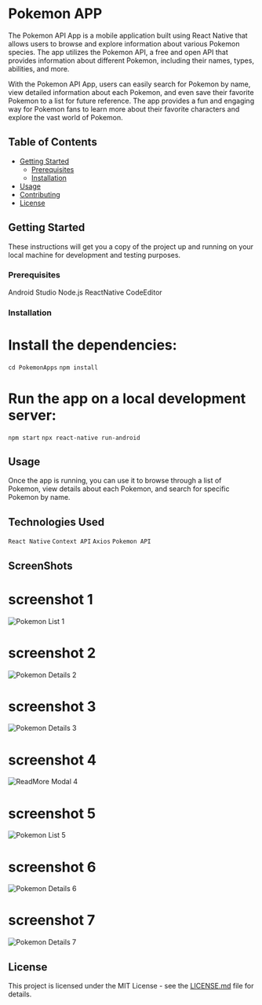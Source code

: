 # Pokemon APP

The Pokemon API App is a mobile application built using React Native that allows users to browse and explore information about various Pokemon species. The app utilizes the Pokemon API, a free and open API that provides information about different Pokemon, including their names, types, abilities, and more.

With the Pokemon API App, users can easily search for Pokemon by name, view detailed information about each Pokemon, and even save their favorite Pokemon to a list for future reference. The app provides a fun and engaging way for Pokemon fans to learn more about their favorite characters and explore the vast world of Pokemon.

## Table of Contents

- [Getting Started](#getting-started)
  - [Prerequisites](#prerequisites)
  - [Installation](#installation)
- [Usage](#usage)
- [Contributing](#contributing)
- [License](#license)

## Getting Started

These instructions will get you a copy of the project up and running on your local machine for development and testing purposes.

### Prerequisites

Android Studio
Node.js
ReactNative
CodeEditor

### Installation

# Install the dependencies:

`cd PokemonApps`
`npm install`

# Run the app on a local development server:

`npm start`
`npx react-native run-android`

## Usage

Once the app is running, you can use it to browse through a list of Pokemon, view details about each Pokemon, and search for specific Pokemon by name.

## Technologies Used

`React Native`
`Context API`
`Axios`
`Pokemon API`

## ScreenShots

# screenshot 1

<img src="./src/assets/screenshots/Screenshot1.png" alt="Pokemon List 1" />

# screenshot 2

<img src="./src/assets/screenshots/Screenshot2.png" alt="Pokemon Details 2" />

# screenshot 3

<img src="./src/assets/screenshots/Screenshot3.png" alt="Pokemon Details 3" />

# screenshot 4

<img src="./src/assets/screenshots/Screenshot4.png" alt="ReadMore Modal 4" />

# screenshot 5

<img src="./src/assets/screenshots/Screenshot5.png" alt="Pokemon List 5" />

# screenshot 6

<img src="./src/assets/screenshots/Screenshot6.png" alt="Pokemon Details 6" />

# screenshot 7

<img src="./src/assets/screenshots/Screenshot7.png" alt="Pokemon Details 7" />

## License

This project is licensed under the MIT License - see the [LICENSE.md](LICENSE.md) file for details.
